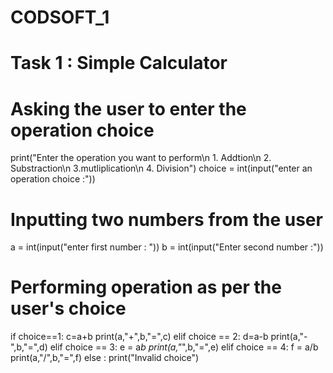 # CODSOFT_1
# Task 1 : Simple Calculator
# Asking the user to enter the operation choice
print("Enter the operation you want to perform\n 1. Addtion\n 2. Substraction\n 3.mutliplication\n 4. Division")
choice = int(input("enter an operation choice :"))

# Inputting  two numbers from the user
a = int(input("enter first number : "))
b = int(input("Enter second number :"))

# Performing operation as per the user's choice
if choice==1:
    c=a+b
    print(a,"+",b,"=",c)
elif choice == 2:
    d=a-b
    print(a,"-",b,"=",d)
elif choice == 3:
    e = a*b
    print(a,"*",b,"=",e)
elif choice == 4:
    f = a/b
    print(a,"/",b,"=",f)
else :
    print("Invalid choice")
